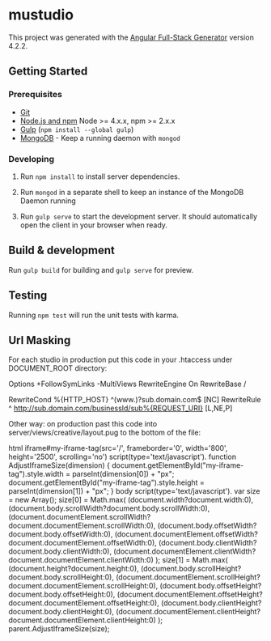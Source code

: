 # mustudio

This project was generated with the [Angular Full-Stack Generator](https://github.com/DaftMonk/generator-angular-fullstack) version 4.2.2.

## Getting Started

### Prerequisites

- [Git](https://git-scm.com/)
- [Node.js and npm](nodejs.org) Node >= 4.x.x, npm >= 2.x.x
- [Gulp](http://gulpjs.com/) (`npm install --global gulp`)
- [MongoDB](https://www.mongodb.org/) - Keep a running daemon with `mongod`

### Developing

1. Run `npm install` to install server dependencies.

2. Run `mongod` in a separate shell to keep an instance of the MongoDB Daemon running

3. Run `gulp serve` to start the development server. It should automatically open the client in your browser when ready.

## Build & development

Run `gulp build` for building and `gulp serve` for preview.

## Testing

Running `npm test` will run the unit tests with karma.

## Url Masking

For each studio in production put this code in your .htaccess under DOCUMENT_ROOT directory:

Options +FollowSymLinks -MultiViews
RewriteEngine On
RewriteBase /

RewriteCond %{HTTP_HOST} ^(www\.)?sub\.domain\.com$ [NC]
RewriteRule ^ http://sub.domain.com/businessId/sub%{REQUEST_URI} [L,NE,P]

Other way: on production past this code into server/views/creative/layout.pug to the bottom of the file:

html
  iframe#my-iframe-tag(src='/', frameborder='0', width='800', height='2500', scrolling='no')
  script(type='text/javascript').
    function AdjustIframeSize(dimension)
    {
    document.getElementById("my-iframe-tag").style.width = parseInt(dimension[0]) + "px";
    document.getElementById("my-iframe-tag").style.height = parseInt(dimension[1]) + "px";
    }
  body
  script(type='text/javascript').
    var size = new Array();
    size[0] = Math.max( (document.width?document.width:0), (document.body.scrollWidth?document.body.scrollWidth:0), (document.documentElement.scrollWidth?document.documentElement.scrollWidth:0), (document.body.offsetWidth?document.body.offsetWidth:0), (document.documentElement.offsetWidth?document.documentElement.offsetWidth:0), (document.body.clientWidth?document.body.clientWidth:0), (document.documentElement.clientWidth?document.documentElement.clientWidth:0) );
    size[1] = Math.max( (document.height?document.height:0), (document.body.scrollHeight?document.body.scrollHeight:0), (document.documentElement.scrollHeight?document.documentElement.scrollHeight:0), (document.body.offsetHeight?document.body.offsetHeight:0), (document.documentElement.offsetHeight?document.documentElement.offsetHeight:0), (document.body.clientHeight?document.body.clientHeight:0), (document.documentElement.clientHeight?document.documentElement.clientHeight:0) );
    parent.AdjustIframeSize(size);
